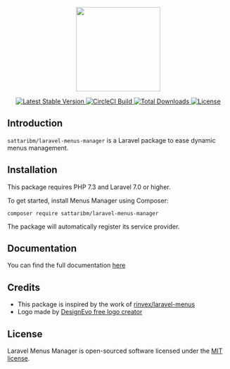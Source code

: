 <p align="center"><img src="https://i.ibb.co/NjHCx4X/laravel-menus-manager.png" height="192"></p>

<p align="center">
    <a href="https://packagist.org/packages/hexadog/laravel-menus-manager">
        <img src="https://poser.pugx.org/hexadog/laravel-menus-manager/v" alt="Latest Stable Version">
    </a>
    <a href="https://packagist.org/packages/hexadog/laravel-menus-manager">
        <img src="https://poser.pugx.org/hexadog/laravel-menus-manager/circleci" alt="CircleCI Build">
    </a>
    <a href="https://packagist.org/packages/hexadog/laravel-menus-manager">
        <img src="https://poser.pugx.org/hexadog/laravel-menus-manager/downloads" alt="Total Downloads">
    </a>
    <a href="https://packagist.org/packages/hexadog/laravel-themes-manager">
        <img src="https://poser.pugx.org/hexadog/laravel-menus-manager/license" alt="License">
    </a>
</p>

<!-- omit in toc -->
## Introduction
<code>sattaribm/laravel-menus-manager</code> is a Laravel package to ease dynamic menus management.

<!-- omit in toc -->
## Installation
This package requires PHP 7.3 and Laravel 7.0 or higher.

To get started, install Menus Manager using Composer:
```shell
composer require sattaribm/laravel-menus-manager
```

The package will automatically register its service provider.

## Documentation
You can find the full documentation [here](https://laravel-menus-manager.netlify.app)

<!-- omit in toc -->
## Credits
- This package is inspired by the work of [rinvex/laravel-menus](https://github.com/rinvex/laravel-menus)
- Logo made by [DesignEvo free logo creator](https://www.designevo.com/logo-maker/)

<!-- omit in toc -->
## License
Laravel Menus Manager is open-sourced software licensed under the [MIT license](LICENSE).

